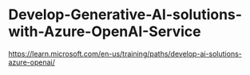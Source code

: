 # Develop-Generative-AI-solutions-with-Azure-OpenAI-Service
https://learn.microsoft.com/en-us/training/paths/develop-ai-solutions-azure-openai/
